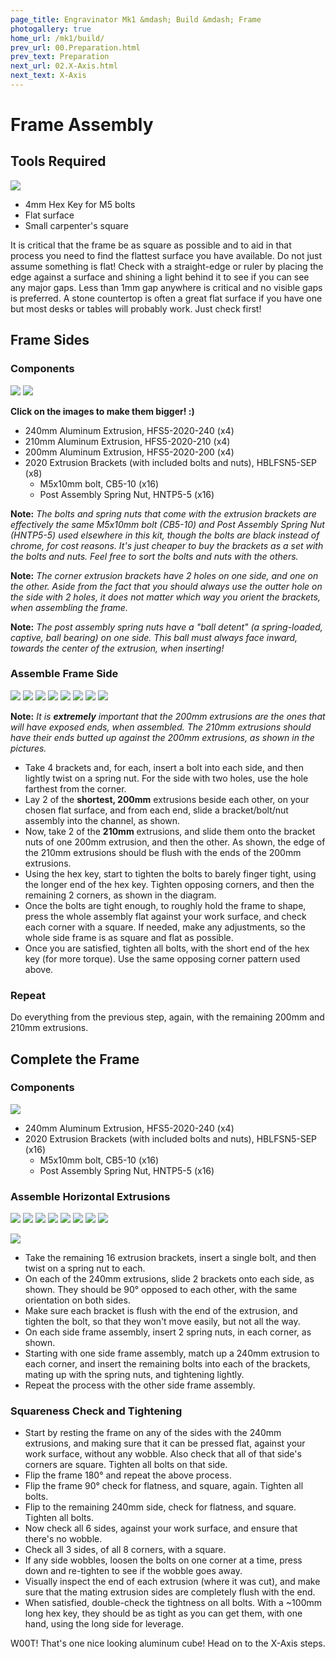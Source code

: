 ```yaml
---
page_title: Engravinator Mk1 &mdash; Build &mdash; Frame
photogallery: true
home_url: /mk1/build/
prev_url: 00.Preparation.html
prev_text: Preparation
next_url: 02.X-Axis.html
next_text: X-Axis
---
```

# Frame Assembly

## Tools Required

<a href="/mk1/img/build/002.jpg" data-imagelightbox="tools"><img src="/mk1/img/build/thumb/002.jpg"></a>

- 4mm Hex Key for M5 bolts
- Flat surface
- Small carpenter's square

<div class="callout warning">It is critical that the frame be as square as possible and to aid in that process you need to find the flattest surface you have available. Do not just assume something is flat! Check with a straight-edge or ruler by placing the edge against a surface and shining a light behind it to see if you can see any major gaps. Less than 1mm gap anywhere is critical and no visible gaps is preferred. A stone countertop is often a great flat surface if you have one but most desks or tables will probably work. Just check first!</div>

## Frame Sides

### Components

<a href="/mk1/img/build/003.jpg" data-imagelightbox="compa"><img src="/mk1/img/build/thumb/003.jpg"></a>
<a href="/mk1/img/build/004.jpg" data-imagelightbox="compa"><img src="/mk1/img/build/thumb/004.jpg"></a>

**Click on the images to make them bigger! :)**

- <span class="dot green"></span> 240mm Aluminum Extrusion, HFS5-2020-240 (x4)
- <span class="dot yellow"></span> 210mm Aluminum Extrusion, HFS5-2020-210 (x4)
- <span class="dot purple"></span> 200mm Aluminum Extrusion, HFS5-2020-200 (x4)
- <span class="dot blue"></span> 2020 Extrusion Brackets (with included bolts and nuts), HBLFSN5-SEP (x8)
  - <span class="dot red"></span> M5x10mm bolt, CB5-10 (x16)
  - <span class="dot orange"></span> Post Assembly Spring Nut, HNTP5-5 (x16)

**Note:** *The bolts and spring nuts that come with the extrusion brackets are effectively the same M5x10mm bolt (CB5-10) and Post Assembly Spring Nut (HNTP5-5) used elsewhere in this kit, though the bolts are black instead of chrome, for cost reasons. It's just cheaper to buy the brackets as a set with the bolts and nuts. Feel free to sort the bolts and nuts with the others.*

**Note:** *The corner extrusion brackets have 2 holes on one side, and one on the other. Aside from the fact that you should always use the outter hole on the side with 2 holes, it does not matter which way you orient the brackets, when assembling the frame.*

**Note:** *The post assembly spring nuts have a "ball detent" (a spring-loaded, captive, ball bearing) on one side. This ball must always face inward, towards the center of the extrusion, when inserting!*

### Assemble Frame Side

<a href="/mk1/img/build/005.jpg" data-imagelightbox="side"><img src="/mk1/img/build/thumb/005.jpg"></a>
<a href="/mk1/img/build/006.jpg" data-imagelightbox="side"><img src="/mk1/img/build/thumb/006.jpg"></a>
<a href="/mk1/img/build/007.jpg" data-imagelightbox="side"><img src="/mk1/img/build/thumb/007.jpg"></a>
<a href="/mk1/img/build/008.jpg" data-imagelightbox="side"><img src="/mk1/img/build/thumb/008.jpg"></a>
<a href="/mk1/img/build/009.jpg" data-imagelightbox="side"><img src="/mk1/img/build/thumb/009.jpg"></a>
<a href="/mk1/img/build/010.jpg" data-imagelightbox="side"><img src="/mk1/img/build/thumb/010.jpg"></a>
<a href="/mk1/img/build/011.jpg" data-imagelightbox="side"><img src="/mk1/img/build/thumb/011.jpg"></a>
<a href="/mk1/img/build/fastening_order.png" data-imagelightbox="side"><img src="/mk1/img/build/thumb/fastening_order_thumb.png"></a>

**Note:** *It is __extremely__ important that the 200mm extrusions are the ones that will have exposed ends, when assembled. The 210mm extrusions should have their ends butted up against the 200mm extrusions, as shown in the pictures.*

- Take 4 brackets and, for each, insert a bolt into each side, and then lightly twist on a spring nut. For the side with two holes, use the hole farthest from the corner.
- Lay 2 of the **shortest, 200mm** extrusions beside each other, on your chosen flat surface, and from each end, slide a bracket/bolt/nut assembly into the channel, as shown.
- Now, take 2 of the **210mm** extrusions, and slide them onto the bracket nuts of one 200mm extrusion, and then the other. As shown, the edge of the 210mm extrusions should be flush with the ends of the 200mm extrusions.
- Using the hex key, start to tighten the bolts to barely finger tight, using the longer end of the hex key. Tighten opposing corners, and then the remaining 2 corners, as shown in the diagram.
- Once the bolts are tight enough, to roughly hold the frame to shape, press the whole assembly flat against your work surface, and check each corner with a square. If needed, make any adjustments, so the whole side frame is as square and flat as possible.
- Once you are satisfied, tighten all bolts, with the short end of the hex key (for more torque). Use the same opposing corner pattern used above.

### Repeat

Do everything from the previous step, again, with the remaining 200mm and 210mm extrusions.

## Complete the Frame

### Components

<a href="/mk1/img/build/012.jpg" data-imagelightbox="compb"><img src="/mk1/img/build/thumb/012.jpg"></a>

- <span class="dot blue"></span> 240mm Aluminum Extrusion, HFS5-2020-240 (x4)
- <span class="dot red"></span> 2020 Extrusion Brackets (with included bolts and nuts), HBLFSN5-SEP (x16)
  - <span class="dot green"></span> M5x10mm bolt, CB5-10 (x16)
  - <span class="dot green"></span> Post Assembly Spring Nut, HNTP5-5 (x16)

### Assemble Horizontal Extrusions

<a href="/mk1/img/build/013.jpg" data-imagelightbox="hor"><img src="/mk1/img/build/thumb/013.jpg"></a>
<a href="/mk1/img/build/014.jpg" data-imagelightbox="hor"><img src="/mk1/img/build/thumb/014.jpg"></a>
<a href="/mk1/img/build/015.jpg" data-imagelightbox="hor"><img src="/mk1/img/build/thumb/015.jpg"></a>
<a href="/mk1/img/build/016.jpg" data-imagelightbox="hor"><img src="/mk1/img/build/thumb/016.jpg"></a>
<a href="/mk1/img/build/017.jpg" data-imagelightbox="hor"><img src="/mk1/img/build/thumb/017.jpg"></a>
<a href="/mk1/img/build/018.jpg" data-imagelightbox="hor"><img src="/mk1/img/build/thumb/018.jpg"></a>
<a href="/mk1/img/build/019.jpg" data-imagelightbox="hor"><img src="/mk1/img/build/thumb/019.jpg"></a>
<a href="/mk1/img/build/020.jpg" data-imagelightbox="hor"><img src="/mk1/img/build/thumb/020.jpg"></a>
<!-- <a href="/mk1/img/build/021.jpg" data-imagelightbox="hor"><img src="/mk1/img/build/thumb/021.jpg"></a>
<a href="/mk1/img/build/022.jpg" data-imagelightbox="hor"><img src="/mk1/img/build/thumb/022.jpg"></a> -->
<a href="/mk1/img/build/023.jpg" data-imagelightbox="hor"><img src="/mk1/img/build/thumb/023.jpg"></a>

- Take the remaining 16 extrusion brackets, insert a single bolt, and then twist on a spring nut to each.
- On each of the 240mm extrusions, slide 2 brackets onto each side, as shown. They should be 90&deg; opposed to each other, with the same orientation on both sides.
- Make sure each bracket is flush with the end of the extrusion, and tighten the bolt, so that they won't move easily, but not all the way.
- On each side frame assembly, insert 2 spring nuts, in each corner, as shown.
- Starting with one side frame assembly, match up a 240mm extrusion to each corner, and insert the remaining bolts into each of the brackets, mating up with the spring nuts, and tightening lightly.
- Repeat the process with the other side frame assembly.

### Squareness Check and Tightening

- Start by resting the frame on any of the sides with the 240mm extrusions, and making sure that it can be pressed flat, against your work surface, without any wobble. Also check that all of that side's corners are square. Tighten all bolts on that side.
- Flip the frame 180&deg; and repeat the above process.
- Flip the frame 90&deg; check for flatness, and square, again. Tighten all bolts.
- Flip to the remaining 240mm side, check for flatness, and square. Tighten all bolts.
- Now check all 6 sides, against your work surface, and ensure that there's no wobble.
- Check all 3 sides, of all 8 corners, with a square.
- If any side wobbles, loosen the bolts on one corner at a time, press down and re-tighten to see if the wobble goes away.
- Visually inspect the end of each extrusion (where it was cut), and make sure that the mating extrusion sides are completely flush with the end.
- When satisfied, double-check the tightness on all bolts. With a ~100mm long hex key, they should be as tight as you can get them, with one hand, using the long side for leverage.

W00T! That's one nice looking aluminum cube! Head on to the X-Axis steps.